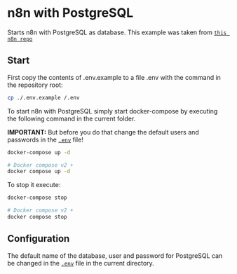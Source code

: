 # n8n with PostgreSQL

Starts n8n with PostgreSQL as database. This example was taken from [`this n8n repo`](https://github.com/n8n-io/n8n/blob/master/docker/compose/withPostgres/init-data.sh)

## Start

First copy the contents of .env.example to a file .env with the command in the repository root:

```sh
cp ./.env.example /.env
```

To start n8n with PostgreSQL simply start docker-compose by executing the following
command in the current folder.

**IMPORTANT:** But before you do that change the default users and passwords in the [`.env`](.env) file!

```sh
docker-compose up -d

# Docker compose v2 +
docker compose up -d
```

To stop it execute:

```sh
docker-compose stop

# Docker compose v2 +
docker compose stop
```

## Configuration

The default name of the database, user and password for PostgreSQL can be changed in the [`.env`](.env) file in the current directory.
